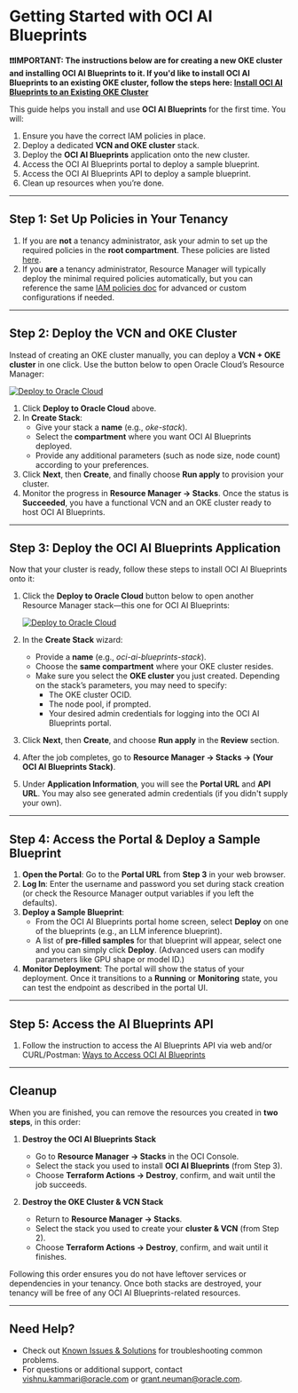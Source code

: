 # Getting Started with OCI AI Blueprints

**❗❗IMPORTANT: The instructions below are for creating a new OKE cluster and installing OCI AI Blueprints to it. If you'd like to install OCI AI Blueprints to an existing OKE cluster, follow the steps here: [Install OCI AI Blueprints to an Existing OKE Cluster](./INSTALLING_ONTO_EXISTING_CLUSTER_README.md)**

This guide helps you install and use **OCI AI Blueprints** for the first time. You will:

1. Ensure you have the correct IAM policies in place.
2. Deploy a dedicated **VCN and OKE cluster** stack.
3. Deploy the **OCI AI Blueprints** application onto the new cluster.
4. Access the OCI AI Blueprints portal to deploy a sample blueprint.
5. Access the OCI AI Blueprints API to deploy a sample blueprint.
6. Clean up resources when you’re done.

---

## Step 1: Set Up Policies in Your Tenancy

1. If you are **not** a tenancy administrator, ask your admin to set up the required policies in the **root compartment**. These policies are listed [here](docs/iam_policies.md).
2. If you **are** a tenancy administrator, Resource Manager will typically deploy the minimal required policies automatically, but you can reference the same [IAM policies doc](docs/iam_policies.md) for advanced or custom configurations if needed.

---

## Step 2: Deploy the VCN and OKE Cluster

Instead of creating an OKE cluster manually, you can deploy a **VCN + OKE cluster** in one click. Use the button below to open Oracle Cloud’s Resource Manager:

[![Deploy to Oracle Cloud](https://oci-resourcemanager-plugin.plugins.oci.oraclecloud.com/latest/deploy-to-oracle-cloud.svg)](https://cloud.oracle.com/resourcemanager/stacks/create?region=home&zipUrl=https://github.com/oracle-quickstart/oci-ai-blueprints/releases/download/v1.0.2/v1.0.2_cluster.zip)

1. Click **Deploy to Oracle Cloud** above.
2. In **Create Stack**:
   - Give your stack a **name** (e.g., _oke-stack_).
   - Select the **compartment** where you want OCI AI Blueprints deployed.
   - Provide any additional parameters (such as node size, node count) according to your preferences.
3. Click **Next**, then **Create**, and finally choose **Run apply** to provision your cluster.
4. Monitor the progress in **Resource Manager → Stacks**. Once the status is **Succeeded**, you have a functional VCN and an OKE cluster ready to host OCI AI Blueprints.

---

## Step 3: Deploy the OCI AI Blueprints Application

Now that your cluster is ready, follow these steps to install OCI AI Blueprints onto it:

1. Click the **Deploy to Oracle Cloud** button below to open another Resource Manager stack—this one for OCI AI Blueprints:

   [![Deploy to Oracle Cloud](https://oci-resourcemanager-plugin.plugins.oci.oraclecloud.com/latest/deploy-to-oracle-cloud.svg)](https://cloud.oracle.com/resourcemanager/stacks/create?region=home&zipUrl=https://github.com/oracle-quickstart/oci-ai-blueprints/releases/download/v1.0.2/v1.0.2_app.zip)

2. In the **Create Stack** wizard:
   - Provide a **name** (e.g., _oci-ai-blueprints-stack_).
   - Choose the **same compartment** where your OKE cluster resides.
   - Make sure you select the **OKE cluster** you just created. Depending on the stack’s parameters, you may need to specify:
     - The OKE cluster OCID.
     - The node pool, if prompted.
     - Your desired admin credentials for logging into the OCI AI Blueprints portal.
3. Click **Next**, then **Create**, and choose **Run apply** in the **Review** section.
4. After the job completes, go to **Resource Manager → Stacks → (Your OCI AI Blueprints Stack)**.
5. Under **Application Information**, you will see the **Portal URL** and **API URL**. You may also see generated admin credentials (if you didn't supply your own).

---

## Step 4: Access the Portal & Deploy a Sample Blueprint

1. **Open the Portal**: Go to the **Portal URL** from **Step 3** in your web browser.
2. **Log In**: Enter the username and password you set during stack creation (or check the Resource Manager output variables if you left the defaults).
3. **Deploy a Sample Blueprint**:
   - From the OCI AI Blueprints portal home screen, select **Deploy** on one of the blueprints (e.g., an LLM inference blueprint).
   - A list of **pre-filled samples** for that blueprint will appear, select one and you can simply click **Deploy**. (Advanced users can modify parameters like GPU shape or model ID.)
4. **Monitor Deployment**: The portal will show the status of your deployment. Once it transitions to a **Running** or **Monitoring** state, you can test the endpoint as described in the portal UI.

---

## Step 5: Access the AI Blueprints API

1. Follow the instruction to access the AI Blueprints API via web and/or CURL/Postman: [Ways to Access OCI AI Blueprints](docs/usage_guide.md)

---

## Cleanup

When you are finished, you can remove the resources you created in **two steps**, in this order:

1. **Destroy the OCI AI Blueprints Stack**

   - Go to **Resource Manager → Stacks** in the OCI Console.
   - Select the stack you used to install **OCI AI Blueprints** (from Step 3).
   - Choose **Terraform Actions → Destroy**, confirm, and wait until the job succeeds.

2. **Destroy the OKE Cluster & VCN Stack**
   - Return to **Resource Manager → Stacks**.
   - Select the stack you used to create your **cluster & VCN** (from Step 2).
   - Choose **Terraform Actions → Destroy**, confirm, and wait until it finishes.

Following this order ensures you do not have leftover services or dependencies in your tenancy. Once both stacks are destroyed, your tenancy will be free of any OCI AI Blueprints-related resources.

---

## Need Help?

- Check out [Known Issues & Solutions](docs/known_issues.md) for troubleshooting common problems.
- For questions or additional support, contact [vishnu.kammari@oracle.com](mailto:vishnu.kammari@oracle.com) or [grant.neuman@oracle.com](mailto:grant.neuman@oracle.com).
